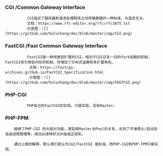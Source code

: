 ### CGI /Common Gateway Interface
              CGI描述了服务器和请求处理程序之间传输数据的一种标准，与语言无关。
              文档：https://www.rfc-editor.org/rfc/rfc3875.txt
              示意图：![](https://github.com/huluzhang/doc/blob/master/img/CGI.png)

### FastCGI /Fast Common Gateway Interface
              FastCGI是一种改善型扩展的CGI，相对于CGI日复一日的fork加载的机制，FastCGI改为常驻内存的机制，并增加了分布式运算和多扩展角色。
               文档：https://fastcgi-archives.github.io/FastCGI_Specification.html
               示意图：![](https://github.com/huluzhang/doc/blob/master/img/FASTCGI.png)

### PHP-CGI	
              PHP自己的FastCGI的实现。只是实现，没有Master。

### PHP-FPM
   	    替换了PHP-CGI 的大部分功能，演变成Master与Pool的关系，支持了平滑停止/启动及高级进程管理等，成功从绿林好汉升级成正规军。

        通过上面的解释，那么我们就认为CGI/FastCGI 是标准，而PHP-CGI和PHP-FPM只是实现。
